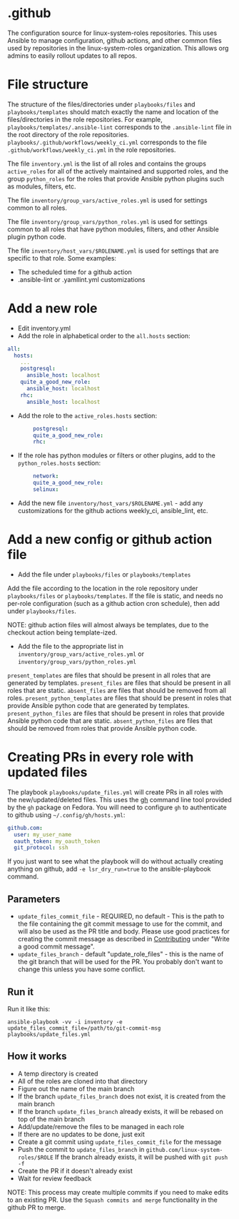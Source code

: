# .github

The configuration source for linux-system-roles repositories.  This uses Ansible
to manage configuration, github actions, and other common files used by
repositories in the linux-system-roles organization.  This allows org admins to
easily rollout updates to all repos.

# File structure

The structure of the files/directories under `playbooks/files` and
`playbooks/templates` should match exactly the name and location of the
files/directories in the role repositories.  For example,
`playbooks/templates/.ansible-lint` corresponds to the `.ansible-lint` file in
the root directory of the role repositories.
`playbooks/.github/workflows/weekly_ci.yml` corresponds to the file
`.github/workflows/weekly_ci.yml` in the role repositories.

The file `inventory.yml` is the list of all roles and contains the groups
`active_roles` for all of the actively maintained and supported roles, and the
group `python_roles` for the roles that provide Ansible python plugins such as
modules, filters, etc.

The file `inventory/group_vars/active_roles.yml` is used for settings common to
all roles.

The file `inventory/group_vars/python_roles.yml` is used for settings common to
all roles that have python modules, filters, and other Ansible plugin python
code.

The file `inventory/host_vars/$ROLENAME.yml` is used for settings that are
specific to that role.  Some examples:
* The scheduled time for a github action
* .ansible-lint or .yamllint.yml customizations

# Add a new role

* Edit inventory.yml
* Add the role in alphabetical order to the `all.hosts` section:
```yaml
all:
  hosts:
    ...
    postgresql:
      ansible_host: localhost
    quite_a_good_new_role:
      ansible_host: localhost
    rhc:
      ansible_host: localhost
```
* Add the role to the `active_roles.hosts` section:
```yaml
        postgresql:
        quite_a_good_new_role:
        rhc:
```
* If the role has python modules or filters or other plugins,
  add to the `python_roles.hosts` section:
```yaml
        network:
        quite_a_good_new_role:
        selinux:
```
* Add the new file `inventory/host_vars/$ROLENAME.yml` - add any customizations
  for the github actions weekly_ci, ansible_lint, etc.

# Add a new config or github action file

* Add the file under `playbooks/files` or `playbooks/templates`

Add the file according to the location in the role repository under
`playbooks/files` or `playbooks/templates`.  If the file is static, and needs no
per-role configuration (such as a github action cron schedule), then add under
`playbooks/files`.

NOTE: github action files will almost always be templates, due to the checkout
action being template-ized.

* Add the file to the appropriate list in
  `inventory/group_vars/active_roles.yml` or
  `inventory/group_vars/python_roles.yml`

`present_templates` are files that should be present in all roles that are
generated by templates.
`present_files` are files that should be present in all roles that are static.
`absent_files` are files that should be removed from all roles.
`present_python_templates` are files that should be present in roles that
provide Ansible python code that are generated by templates.
`present_python_files` are files that should be present in roles that provide
Ansible python code that are static.
`absent_python_files` are files that should be removed from roles that provide
Ansible python code.

# Creating PRs in every role with updated files

The playbook `playbooks/update_files.yml` will create PRs in all roles with the
new/updated/deleted files.  This uses the [gh](https://cli.github.com/) command
line tool provided by the `gh` package on Fedora.  You will need to configure
`gh` to authenticate to github using `~/.config/gh/hosts.yml`:
```yaml
github.com:
  user: my_user_name
  oauth_token: my_oauth_token
  git_protocol: ssh
```

If you just want to see what the playbook will do without actually creating
anything on github, add `-e lsr_dry_run=true` to the ansible-playbook command.

## Parameters

* `update_files_commit_file` - REQUIRED, no default - This is the path to the
  file containing the git commit message to use for the commit, and will also be
  used as the PR title and body.  Please use good practices for creating the
  commit message as described in
  [Contributing](https://linux-system-roles.github.io/contribute.html) under
  "Write a good commit message".
* `update_files_branch` - default "update_role_files" - this is the name of the
  git branch that will be used for the PR.  You probably don't want to change
  this unless you have some conflict.

## Run it

Run it like this:
```
ansible-playbook -vv -i inventory -e update_files_commit_file=/path/to/git-commit-msg playbooks/update_files.yml
```

## How it works

* A temp directory is created
* All of the roles are cloned into that directory
* Figure out the name of the main branch
* If the branch `update_files_branch` does not exist, it is
  created from the main branch
* If the branch `update_files_branch` already exists, it will
  be rebased on top of the main branch
* Add/update/remove the files to be managed in each role
* If there are no updates to be done, just exit
* Create a git commit using `update_files_commit_file` for the message
* Push the commit to `update_files_branch` in `github.com/linux-system-roles/$ROLE`
  If the branch already exists, it will be pushed with `git push -f`
* Create the PR if it doesn't already exist
* Wait for review feedback

NOTE: This process may create multiple commits if you need to make edits to an
existing PR.  Use the `Squash commits and merge` functionality in the github PR
to merge.
